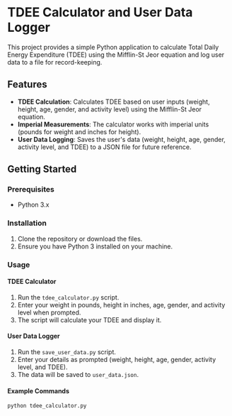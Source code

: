 # TDEE Calculator and User Data Logger

This project provides a simple Python application to calculate Total Daily Energy Expenditure (TDEE) using the Mifflin-St Jeor equation and log user data to a file for record-keeping.

## Features

- **TDEE Calculation**: Calculates TDEE based on user inputs (weight, height, age, gender, and activity level) using the Mifflin-St Jeor equation.
- **Imperial Measurements**: The calculator works with imperial units (pounds for weight and inches for height).
- **User Data Logging**: Saves the user's data (weight, height, age, gender, activity level, and TDEE) to a JSON file for future reference.

## Getting Started

### Prerequisites

- Python 3.x

### Installation

1. Clone the repository or download the files.
2. Ensure you have Python 3 installed on your machine.

### Usage

#### TDEE Calculator

1. Run the `tdee_calculator.py` script.
2. Enter your weight in pounds, height in inches, age, gender, and activity level when prompted.
3. The script will calculate your TDEE and display it.

#### User Data Logger

1. Run the `save_user_data.py` script.
2. Enter your details as prompted (weight, height, age, gender, activity level, and TDEE).
3. The data will be saved to `user_data.json`.

#### Example Commands

```sh
python tdee_calculator.py
